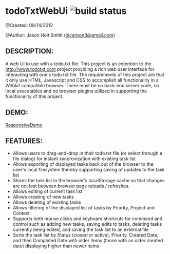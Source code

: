 todoTxtWebUi ![build status](https://travis-ci.org/bicarbon8/todoTxtWebUi.svg)
============
@Created: 08/14/2012

@Author: Jason Holt Smith (<bicarbon8@gmail.com>)

DESCRIPTION:
------------
A web UI to use with a todo.txt file.  This project is an extention to the <http://www.todotxt.com> project
providing a rich web user interface for interacting with one's todo.txt file.  The requirements of this
project are that it only use HTML, Javascript and CSS to accomplish all functionality in a Webkit
compatible browser.  There must be no back-end server code, no local executables and no browser plugins
utilized in supporting the functionality of this project.

DEMO:
------------
[ResponsiveDemo](https://rawgit.com/bicarbon8/todoTxtWebUi/master/examples/mobile/index.html)

FEATURES:
------------
- Allows users to drag-and-drop in their todo.txt file (or select through a file dialog) for instant 
syncronization with existing task list
- Allows exporting of displayed tasks back out of the browser to the user's local filesystem thereby
supporting saving of updates to the task list
- Stores the task list in the browser's localStorage cache so that changes are not lost between browser
page reloads / refreshes.
- Allows editing of current task list
- Allows creating of new tasks
- Allows deleting of existing tasks
- Allows filtering of the displayed list of tasks by Priority, Project and Context
- Supports both mouse clicks and keyboard shortcuts for command and control such as adding new tasks, 
saving edits to tasks, deleting tasks currently being edited, and saving the task list to an external file
- Sorts the task list by Status (closed or active), Priority, Created Date, and then Completed Date with
older items (those with an older created date) displaying higher than newer items

